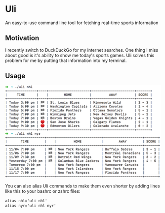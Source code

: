 # Uli

An easy-to-use command line tool for fetching real-time sports information 

## Motivation

I recently switch to DuckDuckGo for my internet searches. One thing I miss about good is it's ability to show me today's sports games. Uli solves this problem for me by putting that information into my terminal.

## Usage

![Usage](docs/img/nhl-screenshot.png)

You can also alias Uli commands to make them even shorter by adding lines like this to your bashrc or zshrc files:

    alias nhl='uli nhl'
    alias nyr='uli nhl nyr'
